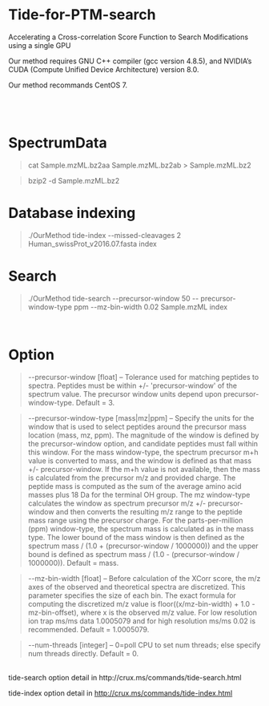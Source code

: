 # Tide-for-PTM-search

Accelerating a Cross-correlation Score Function to Search Modifications using a single GPU

Our method requires GNU C++ compiler (gcc version 4.8.5), and NVIDIA’s CUDA (Compute Unified Device Architecture) version 8.0. 

Our method recommands CentOS 7.
<br>
<br>
<br>
<br>
# SpectrumData
> cat Sample.mzML.bz2aa Sample.mzML.bz2ab > Sample.mzML.bz2 

> bzip2 -d Sample.mzML.bz2

# Database indexing
> ./OurMethod tide-index --missed-cleavages 2 Human_swissProt_v2016.07.fasta index

# Search
> ./OurMethod tide-search --precursor-window 50 -- precursor-window-type ppm --mz-bin-width 0.02 Sample.mzML index

<br>

# Option
> --precursor-window [float] – Tolerance used for matching peptides to spectra. Peptides must be within +/- 'precursor-window' of the spectrum value. The precursor window units depend upon precursor-window-type. Default = 3.
  
> --precursor-window-type [mass|mz|ppm] – Specify the units for the window that is used to select peptides around the precursor mass location (mass, mz, ppm). The magnitude of the window is defined by the precursor-window option, and candidate peptides must fall within this window. For the mass window-type, the spectrum precursor m+h value is converted to mass, and the window is defined as that mass +/- precursor-window. If the m+h value is not available, then the mass is calculated from the precursor m/z and provided charge. The peptide mass is computed as the sum of the average amino acid masses plus 18 Da for the terminal OH group. The mz window-type calculates the window as spectrum precursor m/z +/- precursor-window and then converts the resulting m/z range to the peptide mass range using the precursor charge. For the parts-per-million (ppm) window-type, the spectrum mass is calculated as in the mass type. The lower bound of the mass window is then defined as the spectrum mass / (1.0 + (precursor-window / 1000000)) and the upper bound is defined as spectrum mass / (1.0 - (precursor-window / 1000000)). Default = mass.

> --mz-bin-width [float] – Before calculation of the XCorr score, the m/z axes of the observed and theoretical spectra are discretized. This parameter specifies the size of each bin. The exact formula for computing the discretized m/z value is floor((x/mz-bin-width) + 1.0 - mz-bin-offset), where x is the observed m/z value. For low resolution ion trap ms/ms data 1.0005079 and for high resolution ms/ms 0.02 is recommended. Default = 1.0005079.
  
> --num-threads [integer] – 0=poll CPU to set num threads; else specify num threads directly. Default = 0.

<br>
tide-search option detail in http://crux.ms/commands/tide-search.html

tide-index option detail in http://crux.ms/commands/tide-index.html
